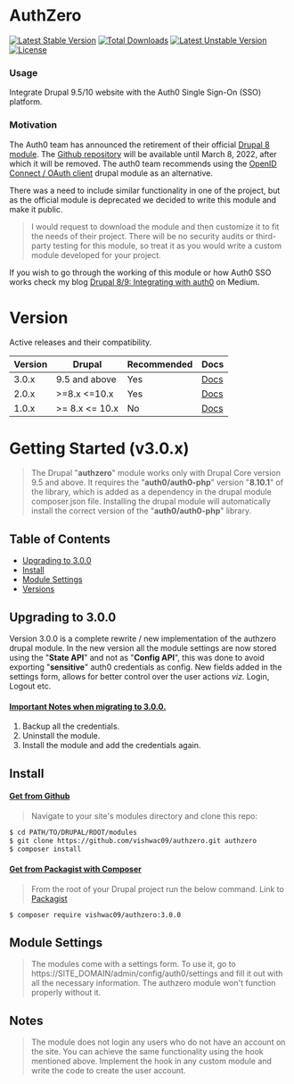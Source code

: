 # AuthZero

[![Latest Stable Version](http://poser.pugx.org/vishwac09/authzero/v)](https://packagist.org/packages/vishwac09/authzero) [![Total Downloads](http://poser.pugx.org/vishwac09/authzero/downloads)](https://packagist.org/packages/vishwac09/authzero) [![Latest Unstable Version](http://poser.pugx.org/vishwac09/authzero/v/unstable)](https://packagist.org/packages/vishwac09/authzero) [![License](http://poser.pugx.org/vishwac09/authzero/license)](https://packagist.org/packages/vishwac09/authzero)

### Usage
Integrate Drupal 9.5/10 website with the Auth0 Single Sign-On (SSO) platform.

### Motivation
The Auth0 team has announced the retirement of their official [Drupal 8 module](https://www.drupal.org/project/auth0). The [Github repository](https://github.com/auth0-community/auth0-drupal) will be available until March 8, 2022, after which it will be removed. The auth0 team recommends using the [OpenID Connect / OAuth client](https://www.drupal.org/project/openid_connect) drupal module as an alternative.

There was a need to include similar functionality in one of the project, but as the official module is deprecated we decided to write this module and make it public.

> I would request to download the module and then customize it to fit the needs of their project. There will be no security audits or third-party testing for this module, so treat it as you would write a custom module developed for your project.

If you wish to go through the working of this module or how Auth0 SSO works check my blog [Drupal 8/9: Integrating with auth0](https://medium.com/@vishwa.chikate/integrating-drupal-with-auth0-2074bda2e22) on Medium.

# Version
Active releases and their compatibility.

| Version | Drupal | Recommended | Docs |
| --- | --- | --- | --- |
| 3.0.x | 9.5 and above | Yes | [Docs](https://github.com/vishwac09/authzero/releases/tag/3.0.0) |
| 2.0.x | >=8.x <=10.x | Yes | [Docs](https://github.com/vishwac09/authzero/releases/tag/2.0.0) |
| 1.0.x | >= 8.x <= 10.x | No | [Docs](https://github.com/vishwac09/authzero/releases/tag/1.0.5) |

# Getting Started (v3.0.x)

>The Drupal "__authzero__" module works only with Drupal Core version 9.5 and above. It requires the "__auth0/auth0-php__"  version "__8.10.1__" of the library, which is added as a dependency in the drupal module composer.json file. Installing the drupal module will automatically install the correct version of the "__auth0/auth0-php__" library.

## Table of Contents

- [Upgrading to 3.0.0](#Upgrading-to-3.0.0)
- [Install](#Install)
- [Module Settings](#Module-Settings)
- [Versions](#Versions)

## Upgrading to 3.0.0
Version 3.0.0 is a complete rewrite / new implementation of the authzero drupal module. In the new version all the module settings are now stored using the "__State API__" and not as "__Config API__", this was done to avoid exporting "__sensitive__" auth0 credentials as config. New fields added in the settings form, allows for better control over the user actions _viz._ Login, Logout etc.

#### <ins>Important Notes when migrating to 3.0.0.</ins>
1. Backup all the credentials.
2. Uninstall the module.
3. Install the module and add the credentials again.


## Install

#### <ins>Get from Github</ins>

> Navigate to your site's modules directory and clone this repo:

  ```bash
  $ cd PATH/TO/DRUPAL/ROOT/modules
  $ git clone https://github.com/vishwac09/authzero.git authzero
  $ composer install
  ```

#### <ins>Get from Packagist with Composer</ins>
> From the root of your Drupal project run the below command. Link to [Packagist](https://packagist.org/packages/vishwac09/authzero)

```bash
$ composer require vishwac09/authzero:3.0.0
```

## Module Settings
> The modules come with a settings form. To use it, go to https://SITE_DOMAIN/admin/config/auth0/settings and fill it out with all the necessary information. The authzero module won't function properly without it.

## Notes

>The module does not login any users who do not have an account on the site. You can achieve the same functionality using the hook mentioned above.
Implement the hook in any custom module and write the code to create the user account.
